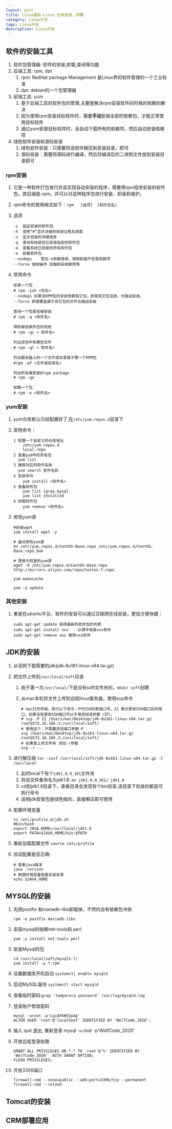 ```yaml
---
layout: post
title: Linux基础-Linux 应用安装、部署
category: Linux开发
tags: Linux开发
description: Linux开发
---
```


## 软件的安装工具
1. 软件包管理器: 软件的安装,卸载,查询等功能
2. 后端工具: rpm, dpt
    1. rpm: RedHat package Management 是Linux界的软件管理的一个工业标准
    2. dpt: debian的一个包管理器
3. 前端工具: yum
    1. 基于后端工具的软件包的管理,主要是解决rpm安装软件的时候的依赖的解决
    2. 因为使用rpm安装目标软件时，需要**手动**安装全部的依赖包，才能正常使用目标软件
    3. 通过yum安装目标软件时，会自动下载所有的依赖项，然后自动安装依赖项
4. 绿色软件安装和源码安装
    1. 绿色软件安装：只需要将该软件解压到安装目录，即可
    2. 源码安装：需要将源码进行编译，然后将编译后的二进制文件放到安装目录即可

### rpm安装
1. 它是一种软件打包发行并且实现自动安装的程序，需要用rpm程序安装的软件包，其后缀是.rpm，并可以对这种程序包进行安装、卸装和维护。
2. rpm命令的使用格式如下：`rpm   [选项]  [软件包名]`
3. 选项
    
    ```
    -i	指定安装的软件包
    -h	使用“#”显示详细的安装过程及进度
    -v	显示安装的详细信息
    -q	查询系统是否已安装指定的软件包
    -a	查看系统已安装的所有软件包
    -e	卸载软件包
    --nodeps	配合-e参数使用，强制卸载不检查依赖项
    --force	强制操作 如强制安装删除等
    ```
4. 常用命令

    ```
    安装一个包 
    # rpm -ivh <包名>
    --nodeps 如果该RPM包的安装依赖其它包，即使其它包没装，也强迫安装。 
    --force 即使覆盖属于其它包的文件也强迫安装 
    
    查询一个包是否被安装 
    # rpm -q <软件名>
    
    得到被安装的包的信息 
    # rpm -qi < 软件名> 
    
    列出该包中有哪些文件 
    # rpm -ql < 软件名> 
    
    列出服务器上的一个文件或目录属于哪一个RPM包 
    #rpm -qf <文件或目录名>
    
    列出所有被安装的rpm package 
    # rpm -qa 
    
    卸载一个包 
    # rpm -e <软件名>
    ```
 
### yum安装
1. yum仓库默认已经配置好了,在`/etc/yum.repos.d`目录下
2. 常用命令：

    ```
    1 配置一个自定义的仓库地址
    	/etc/yum.repos.d
    	local.repo
    2 查看yum中的所有包
      yum list
    3 搜索对应的软件名称
      yum search 软件名称
    4 安装命令
    	yum install <软件名>
    5 查看软件包
    	yum list |grep mysql
    	yum list installed 
    6 卸载软件包
    	yum remove <软件名>
    ``` 
3. 修改yum源
    
    ```
    #安装wget
    yum install wget -y
    
    # 备份原有yum源
    mv /etc/yum.repos.d/CentOS-Base.repo /etc/yum.repos.d/CentOS-Base.repo_bak
    
    # 更换为阿里的yum源
    wget -O /etc/yum.repos.d/CentOS-Base.repo http://mirrors.aliyun.com/repo/Centos-7.repo
    
    yum makecache
    
    yum -y update
    ```

### 其他安装
1. 果是在ubuntu平台，软件的安装可以通过互联网在线安装，更加方便快捷：
        
    ```
    sudo apt-get update	获得最新的软件包的列表
    sudo apt-get install xxx    从源中安装xxx软件
    sudo apt-get remove xxx 删除xxx软件
    ```

## JDK的安装
1. 从官网下载需要的jdk(jdk-8u161-linux-x64.tar.gz)
2. 把文件上传到`/usr/local/soft`目录
    1. 由于第一次`/usr/local/`下是没有soft文件夹的，`mkdir soft`创建
    2. 从mac本机将文件上传到远程linux服务器，使用scp命令
        
        ```
        # mac打开终端，执行以下命令：P代SSH的表端口号，22 表示更改SSH端口后的端口，如果没有更改SSH端口可以不用添加该参数（IP）。
        # scp -P 22 /Users/mac/Desktop/jdk-8u161-linux-x64.tar.gz root@172.16.166.3:/usr/local/soft/
        # 使用这个：不需要添加端口参数-P
        scp /Users/mac/Desktop/jdk-8u161-linux-x64.tar.gz root@172.16.166.3:/usr/local/soft/
        # 如果是上传文件夹 添加-r参数
        scp -r ...
        ```
3. 进行解压缩 `tar -zxvf /usr/local/soft/jdk-8u161-linux-x64.tar.gz -C /usr/local`
    1. 此时local下有个`jdk1.8.0_161`文件夹
    2. 将该文件重命名为jdk1.8: `mv jdk1.8.0_161/ jdk1.8`
    3. cd到jdk1.8目录下，查看目录会发现有个bin目录,该目录下存放的都是可执行命令
    4. 说明jdk安装包是绿色版的，直接解压即可使用
4. 配置环境变量 
    
    ```
    vi /etc/profile.d/jdk.sh
    #bin/bash
    export JAVA_HOME=/usr/local/jdk1.8
    export PATH=$JAVA_HOME/bin:$PATH
    ```
5. 重新加载配置文件 `source /etc/profile`
6. 验证配置是否正确: 
    
    ```
    # 查看java版本
    java -version
    # 根据环境变量查看安装目录
    echo $JAVA_HOME
    ```


## MYSQL的安装
1. 先把postfix 和mariadb-libs卸载掉，不然的会有依赖包冲突 
    
    ```
    rpm -e postfix mariadb-libs
    ```
2. 安装mysql的依赖net-tools和 perl
    
    ```
    yum -y install net-tools perl
    ``` 
3. 安装Mysql的包 
    
    ```
    cd /usr/local/soft/mysql5.7/
    yum install -y *.rpm
    ```
4. 设置数据库开机启动   	`systemctl enable mysqld`
5. 启动MySQL服务 `systemctl start mysqld`
6. 查看临时密码:`grep 'temporary password' /var/log/mysqld.log`
7. 登录账户修改密码 
    
    ```
    mysql -uroot -p'Lgi4FK#X2p4g'
    ALTER USER 'root'@'localhost' IDENTIFIED BY 'WolfCode_2020';   
    ```
8. 输入 quit 退出, 重新登录 mysql -u root -p'WolfCode_2020'
9. 开放远程登录权限
    
    ```
    GRANT ALL PRIVILEGES ON *.* TO 'root'@'%' IDENTIFIED BY 'WolfCode_2020'  WITH GRANT OPTION; 
    FLUSH PRIVILEGES;
    ``` 
10. 开放3306端口
    
    ```
    firewall-cmd --zone=public --add-port=3306/tcp --permanent
    firewall-cmd --reload
    ``` 


## Tomcat的安装


## CRM部署应用


